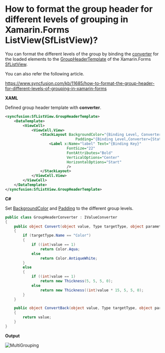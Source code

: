 # How to format the group header for different levels of grouping in Xamarin.Forms ListView(SfListView)?

You can format the different levels of the group by binding the [converter](https://docs.microsoft.com/en-us/xamarin/xamarin-forms/app-fundamentals/data-binding/converters) for the loaded elements to the [GroupHeaderTemplate](https://help.syncfusion.com/cr/cref_files/xamarin/Syncfusion.SfListView.XForms~Syncfusion.ListView.XForms.SfListView~GroupHeaderTemplate.html) of the Xamarin.Forms [SfListView](https://help.syncfusion.com/xamarin/listview/overview).

You can also refer the following article.

https://www.syncfusion.com/kb/11685/how-to-format-the-group-header-for-different-levels-of-grouping-in-xamarin-forms

**XAML**

Defined group header template with **converter**.
``` xml
<syncfusion:SfListView.GroupHeaderTemplate>
    <DataTemplate>
        <ViewCell>
            <ViewCell.View>
                <StackLayout BackgroundColor="{Binding Level, Converter={StaticResource groupHeaderConverter}}" 
                                Padding="{Binding Level,Converter={StaticResource groupHeaderConverter}}">
                    <Label x:Name="label" Text="{Binding Key}" 
                            FontSize="22"                                   
                            FontAttributes="Bold"                                    
                            VerticalOptions="Center" 
                            HorizontalOptions="Start" 
                            />
                </StackLayout>
            </ViewCell.View>
        </ViewCell>
    </DataTemplate>
</syncfusion:SfListView.GroupHeaderTemplate>
```
**C#**

Set [BackgroundColor](https://docs.microsoft.com/en-us/dotnet/api/xamarin.forms.visualelement.backgroundcolor?view=xamarin-forms) and [Padding](https://docs.microsoft.com/en-us/dotnet/api/xamarin.forms.layout.padding) to the different group levels.
``` c#
public class GroupHeaderConverter : IValueConverter
{
    public object Convert(object value, Type targetType, object parameter, CultureInfo culture)
    {
        if (targetType.Name == "Color")
        {
            if ((int)value == 1)
                return Color.Aqua;
            else
                return Color.AntiqueWhite;
        }
        else
        {
            if ((int)value == 1)
                return new Thickness(5, 5, 5, 0);
            else
                return new Thickness((int)value * 15, 5, 5, 0);
        }
    }

    public object ConvertBack(object value, Type targetType, object parameter, CultureInfo culture)
    {
        return value;
    }
}
```
**Output**

![MultiGrouping](https://github.com/SyncfusionExamples/level-based-formatting-of-group-header-listview-xamarin/blob/master/ScreenShot/MultiGrouping.png)
